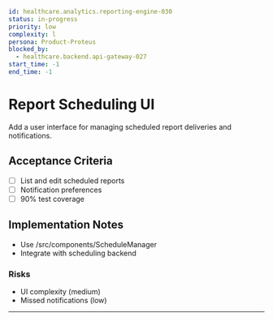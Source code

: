 ```yaml
id: healthcare.analytics.reporting-engine-030
status: in-progress
priority: low
complexity: l
persona: Product-Proteus
blocked_by:
  - healthcare.backend.api-gateway-027
start_time: -1
end_time: -1
```

# Report Scheduling UI

Add a user interface for managing scheduled report deliveries and notifications.

## Acceptance Criteria

- [ ] List and edit scheduled reports
- [ ] Notification preferences
- [ ] 90% test coverage

## Implementation Notes

- Use /src/components/ScheduleManager
- Integrate with scheduling backend

### Risks

- UI complexity (medium)
- Missed notifications (low)

---
